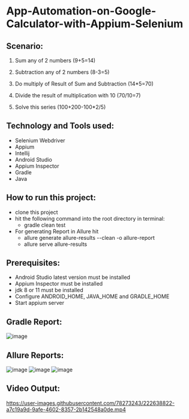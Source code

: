# App-Automation-on-Google-Calculator-with-Appium-Selenium
## Scenario:
1. Sum any of 2 numbers (9+5=14)

2. Subtraction any of 2 numbers (8-3=5)

3. Do multiply of Result of Sum and Subtraction (14*5=70)

4. Divide the result of multiplication with 10 (70/10=7)

5. Solve this series (100+200-100*2/5)

## Technology and Tools used:
- Selenium Webdriver
- Appium
- Intellij
- Android Studio
- Appium Inspector
- Gradle
- Java

## How to run this project:
- clone this project
- hit the following command into the root directory in terminal:
    - gradle clean test
- For generating Report in Allure hit
    - allure generate allure-results --clean -o allure-report
    - allure serve allure-results
    
 ## Prerequisites:
- Android Studio latest version must be installed
- Appium Inspector must be installed
- jdk 8 or 11 must be installed
- Configure ANDROID_HOME, JAVA_HOME and GRADLE_HOME
- Start appium server
## Gradle Report:
![image](https://user-images.githubusercontent.com/78273243/222638675-5eac79e5-4aaa-4447-9c7a-178ed412d9cd.png)

## Allure Reports:
![image](https://user-images.githubusercontent.com/78273243/222638365-a6198d30-96c8-4ba9-a901-9a3e4de10ca8.png)
![image](https://user-images.githubusercontent.com/78273243/222638432-86e242d7-bd59-4cec-8052-6227d846fd13.png)
![image](https://user-images.githubusercontent.com/78273243/222638598-0b7a0f55-9de7-4599-99f3-aaa9d8ec8136.png)

## Video Output:
https://user-images.githubusercontent.com/78273243/222638822-a7c19a9d-9afe-4602-8357-2b142548a0de.mp4

